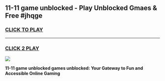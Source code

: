 
## 11-11 game unblocked - Play Unblocked Gmaes & Free #jhqge
<h3>
<a href="https://premium.freeplayer.one?title=11-11_game_unblocked&ref=03M">CLICK TO PLAY</a></h3>
<hr>

<h3>
<a href="https://premium.freeplayer.one?title=11-11_game_unblocked&ref=03M">CLICK 2 PLAY</a>
  
</h3>

<a href="https://premium.freeplayer.one?title=11-11_game_unblocked&ref=03M"><img src="https://clearcache.store/games.png"></a>


**11-11 game unblocked games unblocked: Your Gateway to Fun and Accessible Online Gaming**
